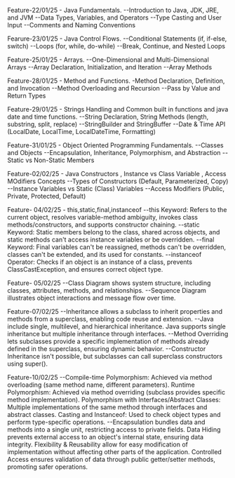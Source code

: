 Feature-22/01/25 - Java Fundamentals.
--Introduction to Java, JDK, JRE, and JVM
--Data Types, Variables, and Operators
--Type Casting and User Input
--Comments and Naming Conventions

Fearure-23/01/25 - Java Control Flows.
--Conditional Statements (if, if-else, switch)
--Loops (for, while, do-while)
--Break, Continue, and Nested Loops

Feature-25/01/25 - Arrays.
--One-Dimensional and Multi-Dimensional Arrays
--Array Declaration, Initialization, and Iteration
--Array Methods 

Feature-28/01/25 - Method and Functions.
-Method Declaration, Definition, and Invocation
--Method Overloading and Recursion
--Pass by Value and Return Types

Feature-29/01/25 - Strings Handling and Common built in functions and java date and time functions.
--String Declaration, String Methods (length, substring, split, replace)
--StringBuilder and StringBuffer
--Date & Time API (LocalDate, LocalTime, LocalDateTime, Formatting)

Feature-31/01/25 - Object Oriented Programming Fundamentals.
--Classes and Objects
--Encapsulation, Inheritance, Polymorphism, and Abstraction
--Static vs Non-Static Members

Feature-02/02/25  - Java Constructors , Instance vs Class Variable , Access MOdifiers Concepts
--Types of Constructors (Default, Parameterized, Copy)
--Instance Variables vs Static (Class) Variables
--Access Modifiers (Public, Private, Protected, Default)

Feature- 04/02/25 - this,static,final,instanceof 
--this Keyword: Refers to the current object, resolves variable-method ambiguity, invokes class methods/constructors, and supports constructor chaining.
--static Keyword: Static members belong to the class, shared across objects, and static methods can't access instance variables or be overridden.
--final Keyword: Final variables can't be reassigned, methods can't be overridden, classes can't be extended, and its used for constants.
--instanceof Operator: Checks if an object is an instance of a class, prevents ClassCastException, and ensures correct object type. 

Feature- 05/02/25
--Class Diagram shows system structure, including classes, attributes, methods, and relationships.
--Sequence Diagram illustrates object interactions and message flow over time.

Feature-07/02/25
--Inheritance allows a subclass to inherit properties and methods from a superclass, enabling code reuse and extension.
--Java include single, multilevel, and hierarchical inheritance. Java supports single inheritance but multiple inheritance through interfaces.
--Method Overriding lets subclasses provide a specific implementation of methods already defined in the superclass, ensuring dynamic behavior.
--Constructor Inheritance isn't possible, but subclasses can call superclass constructors using super().

Feature-10/02/25
--Compile-time Polymorphism: Achieved via method overloading (same method name, different parameters).
Runtime Polymorphism: Achieved via method overriding (subclass provides specific method implementation).
Polymorphism with Interfaces/Abstract Classes: Multiple implementations of the same method through interfaces and abstract classes.
Casting and Instanceof: Used to check object types and perform type-specific operations.
--Encapsulation bundles data and methods into a single unit, restricting access to private fields.
Data Hiding prevents external access to an object's internal state, ensuring data integrity.
Flexibility & Reusability allow for easy modification of implementation without affecting other parts of the application.
Controlled Access ensures validation of data through public getter/setter methods, promoting safer operations.
